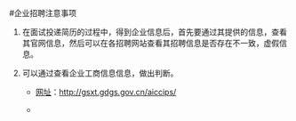 #企业招聘注意事项

1. 在面试投递简历的过程中，得到企业信息后，首先要通过其提供的信息，查看其官网信息，然后可以在各招聘网站查看其招聘信息是否存在不一致，虚假信息。

2. 可以通过查看企业工商信息信息，做出判断。
	
	+ [网址](http://gsxt.gdgs.gov.cn/aiccips/)：http://gsxt.gdgs.gov.cn/aiccips/ 

	+ 